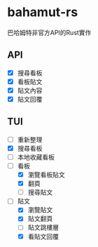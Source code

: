 # bahamut-rs

巴哈姆特非官方API的Rust實作

## API

- [x] 搜尋看板
- [x] 看板貼文
- [x] 貼文內容
- [x] 貼文回覆

## TUI

- [ ] 重新整理
- [x] 搜尋看板
- [ ] 本地收藏看板
- [ ] 看板
  - [x] 瀏覽看板貼文
  - [x] 翻頁
  - [ ] 搜尋貼文
- [ ] 貼文
  - [x] 瀏覽貼文
  - [x] 貼文翻頁
  - [ ] 貼文跳樓層
  - [x] 看貼文回覆
